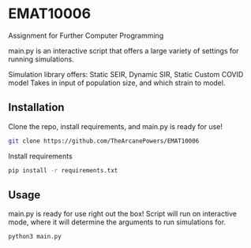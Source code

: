 # EMAT10006
Assignment for Further Computer Programming

main.py is an interactive script that offers a large variety of settings for running simulations.

Simulation library offers: Static SEIR, Dynamic SIR, Static Custom COVID model
Takes in input of population size, and which strain to model.

## Installation

Clone the repo, install requirements, and main.py is ready for use!

```bash
git clone https://github.com/TheArcanePowers/EMAT10006
```

Install requirements
```bash
pip install -r requirements.txt
```

## Usage

main.py is ready for use right out the box! Script will run on interactive mode, where it will determine the arguments to run simulations for.

```bash
python3 main.py
```
